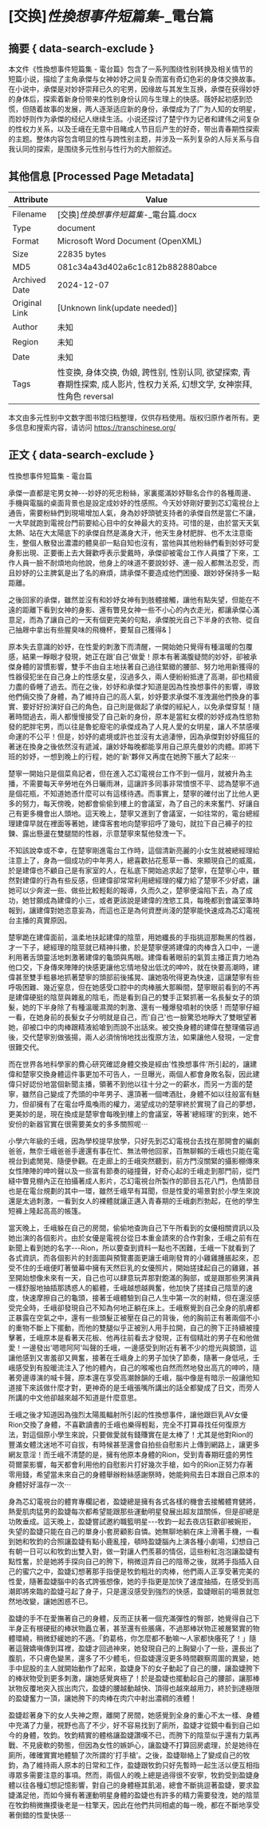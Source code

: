 # [交换]_性換想事件短篇集_-_電台篇



## 摘要  { data-search-exclude }

<!-- tcd_abstract -->
本文件《性換想事件短篇集 - 電台篇》包含了一系列围绕性别转换及相关情节的短篇小说，描绘了主角承傑与女神妙妤之间复杂而富有奇幻色彩的身体交换故事。在小说中，承傑是对妙妤崇拜已久的宅男，因缘故与其发生互换，承傑在获得妙妤的身体后，探索着新身份带来的性别身份认同与生理上的快感。薇妤起初感到恐慌，但随着故事的发展，两人逐渐适应新的身份，承傑成为了广为人知的女明星，而妙妤则作为承傑的经纪人继续生活。小说还探讨了楚宁作为记者和建伟之间复杂的性权力关系，以及壬峨在无意中目睹成人节目后产生的好奇，带出青春期性探索的主题。整体内容包含明显的性与跨性别主题，并涉及一系列复杂的人际关系与自我认同的探索，是围绕多元性别与性行为的大胆叙述。

<!-- tcd_abstract_end -->

## 其他信息 [Processed Page Metadata]

| Attribute       | Value                                  |
|-----------------|----------------------------------------|
| Filename        | [交换]_性換想事件短篇集_-_電台篇.docx                             |
| Type            | document                                 |
| Format          | Microsoft Word Document (OpenXML)                               |
| Size            | 22835 bytes                           |
| MD5             | 081c34a43d402a6c1c812b882880abce                                  |
| Archived Date   | 2024-12-07                             |
| Original Link   | [Unknown link(update needed)]                         |
| Author          | 未知                               |
| Region          | 未知                               |
| Date            | 未知                                 |
| Tags            | 性变换, 身体交换, 伪娘, 跨性别, 性别认同, 欲望探索, 青春期性探索, 成人影片, 性权力关系, 幻想文学, 女神崇拜, 性角色 reversal                                 |

本文由多元性别中文数字图书馆归档整理，仅供存档使用。版权归原作者所有。更多信息和搜索内容，请访问 <https://transchinese.org/>


## 正文 { data-search-exclude }

<!-- tcd_main_text -->
性換想事件短篇集 - 電台篇

承傑一直都是宅男女神---妙妤的死忠粉絲，家裏擺滿妙妤聯名合作的各種周邊、手機與電腦的桌面背景也是設定成妙妤的性感照。今天妙妤剛好要到芯幻電視台上通告，需要粉絲們到現場增加人氣，身為妙妤頭號支持者的承傑自然是當仁不讓，一大早就跑到電視台門前要給心目中的女神最大的支持。可惜的是，由於當天天氣太熱、站在大太陽底下的承傑自然是滿身大汗，他天生身材肥胖、也不太注意衛生，整個人散發出濃濃的體臭卻一點自知也沒有，當他與其他粉絲們看到妙妤可愛身影出現、正要衝上去大聲歡呼表示愛戴時，承傑卻被電台工作人員擋了下來，工作人員一臉不耐煩地向他說，他身上的味道不要說妙妤、連一般人都無法忍受，而且妙妤的公主脾氣是出了名的麻煩，請承傑不要造成他們困擾、跟妙妤保持多一點距離。

之後回家的承傑，雖然並沒有和妙妤女神有到肢體接觸，讓他有點失望，但能在不遠的距離下看到女神的身影、還有瞥見女神一些不小心的內衣走光，都讓承傑心滿意足，而為了讓自己的一天有個更完美的句點，承傑脫光自己下半身的衣物、從自己抽屜中拿出有些腥臭味的飛機杯，要幫自己獲得& ]

原本失去意識的妙妤，在性愛的刺激下而清醒，一開始她只覺得有種溫暖的包覆感，結果一睜眼才發現，她正在跟'自己'做愛！原本有著滿腹疑問的妙妤，卻被承傑身體的習慣影響，雙手不由自主地扶著自己過往緊緻的腰部、努力地用新獲得的性器侵犯坐在自己身上的性感女星，沒過多久，兩人便紛紛抵達了高潮，卻也精疲力盡的昏睡了過去。而在之後，妙妤和承傑才知道是因為性換想事件的影響，導致他們倆交換了身體，為了維持自己的高人氣，妙妤要求承傑不准洩漏他們換身的事實、要好好扮演好自己的角色，自己則是做起了承傑的經紀人，以免承傑穿幫！隨著時間過去，兩人都慢慢接受了自己新的身份，原本是當紅女模的妙妤成為性慾勃發的肥胖宅男，而以往是魯蛇廢宅的承傑成為了人見人愛的女明星，讓人不禁感嘆命運的不公平！但是，妙妤的處境或許也並沒有太過淒慘，因為承傑對妙妤瘋狂的著迷在換身之後依然沒有遞減，讓妙妤每晚都能享用自己原先曼妙的肉體。即將下班的妙妤，一想到晚上的行程，她的'新'夥伴又再度在她胯下脹大了起來⋯

楚寧一開始只是個菜鳥記者，但在進入芯幻電視台工作不到一個月，就被升為主播，不需要每天辛勞地在外日曬雨淋，這讓許多同事非常憤恨不平、認為楚寧不過是個花瓶，不知道她憑什麼可以有這樣待遇。而事實上，楚寧的確付出了比他人更多的努力，每天傍晚，她都會偷偷到樓上的會議室，為了自己的未來奮鬥、好讓自己有更多機會出人頭地。這天晚上，楚寧又進到了會議室，一如往常的，電台總經理建偉早就在裡面等著她，建偉客套地向楚寧招呼了幾句，就拉下自己褲子的拉鍊、露出懸盪在雙腿間的性器，示意楚寧來幫他發洩一下。

不知該說幸或不幸，在楚寧剛進電台工作時，這個清新亮麗的小女生就被總經理給注意上了，身為一個成功的中年男人，總喜歡拈花惹草一番、來顯現自己的威風，於是建偉也不顧自己是有家室的人，在私底下開始追求起了楚寧，在楚寧心中，雖然對建偉的行為有些反感，但建偉卻常常利用總經理的權力給了楚寧不少好處，讓她可以少奔波一些、做些比較輕鬆的報導，久而久之，楚寧便淪陷下去，為了成功，她甘願成為建偉的小三，或者更該說是建偉的洩慾工具，每晚都到會議室準時報到，讓建偉對她恣意妄為，而這也正是為何資歷尚淺的楚寧能快速成為芯幻電視台主播的真實原因。

楚寧跪在建偉面前，溫柔地扶起建偉的陰莖，用她纖長的手指挑逗那黝黑的性器，才一下子，總經理的陰莖就已精神抖擻，於是楚寧便將建偉的肉棒含入口中，一邊利用著舌頭靈活地刺激著建偉的龜頭與馬眼。建偉看著眼前的氣質主播正賣力地為他口交，下身傳來陣陣的快感更讓他忘情地發出低沈的呻吟，就在快要高潮時，建偉甚至雙手粗暴地抓著楚寧的頭部前後搖晃、讓她吸吮得更為快速，這讓楚寧有些呼吸困難、幾近窒息，但在她感受口腔中的肉棒脹大那瞬間，楚寧眼前看到的不再是建偉硬挺的陰莖與雜亂的陰毛，而是看到自己的雙手正緊抓著一名長髮女子的頭髮，她的下半身除了有種溫暖濕潤的刺激、還有一種爆發噴射的快感！而楚寧仔細一看，在她身前的長髮女子分明就是自己，而'自己'也一臉驚恐地睜大了雙眼望著她，卻被口中的肉棒跟精液給嗆到而說不出話來。被交換身體的建偉在整理儀容過後，交代楚寧別做張揚，兩人必須悄悄地找出復原方法，如果讓他人發現，一定會很難交代。

而在世界各地科學家的費心研究確認身體交換是經由'性換想事件'所引起的，讓建偉和楚寧交換身體這件事更加不可告人，一旦曝光，兩個人都會身敗名裂，因此建偉只好認份地當個新聞主播，領著不到他以往十分之一的薪水，而另一方面的楚寧，雖然自己變成了禿頭的中年男子、還頂著一個啤酒肚，身體不如以往般富有魅力，但卻擁有了在電台呼風喚雨的權力，渴望成功的楚寧終於實現了自己的夢想，更美妙的是，現在換成是楚寧會每晚到樓上的會議室，等著'總經理'的到來，她不安份的新器官實在很需要美女的多多關照呢⋯

小學六年級的壬峨，因為學校提早放學，只好先到芯幻電視台去找在那開會的編劇爸爸，無奈壬峨爸爸手邊還有事在忙、無法帶他回家，百無聊賴的壬峨也只能在電視台到處閒晃、隨便參觀。在走廊上的壬峨突然聽到，前方門沒關緊的攝影棚傳來女性陣陣的呻吟聲以及一些富有節奏的碰撞聲，好奇心起的壬峨走到那門前，從門縫中瞥見棚內正在拍攝著成人影片，芯幻電視台所製作的節目五花八門，色情節目也是在電台規劃的其中一環，雖然壬峨早有耳聞，但是性愛的場景對於小學生來說還是太過刺激，一看到女人的裸體就讓正邁入青春期的壬峨劇烈勃起，在他的學生短褲上隆起高高的帳篷。

當天晚上，壬峨躲在自己的房間，偷偷地查詢自己下午所看到的女優相關資訊以及她出演的各個影片。由於女優是電視台從日本重金請來的合作對象，壬峨之前有在新聞上看到她的名字---Rion，所以要查到資料一點也不困難，壬峨一下就看到了各式資訊，而各個影片的封面圖與預覽畫面更讓壬峨剛發育的小雞雞腫脹起來，忍受不住的壬峨便盯著螢幕中擁有天然巨乳的女優照片，開始搓揉起自己的雞雞，甚至開始想像未來有一天，自己也可以肆意玩弄那對飽滿的胸部，或是跟那些男演員一樣舒服地抽插那誘惑人的軀體，壬峨越想越興奮，他加快了搓揉自己陰莖的速度，快速摩擦自己的龜頭，接著壬峨體驗到自己人生中第一次的射精，但在還沒感受完全時，壬峨卻發現自己不知為何地正躺在床上。壬峨察覺到自己全身的肌膚都正暴露在空氣之中，還有一些頭髮正被壓在自己的背後，他的胸前正有著兩個不小的重物不斷上下擺動，而他的雙腿似乎正被別人用手拉開，自己的胯下正持續被撞擊著，壬峨原本是看著天花板、他再往前看去才發現，正有個精壯的男子在和他做愛！一邊發出'嗯嗯阿阿'叫聲的壬峨，一邊感受到附近有著不少的燈光與鏡頭，這讓他感到又害羞卻又興奮，接著在壬峨身上的男子加快了節奏，隨著一身低吼，壬峨感受到有股暖流注入了他的體內，自己的喉嚨也自然而然地發出高亢的呻吟，隨著旁邊導演的喊卡聲，原本還在享受高潮餘韻的壬峨，腦中像是有暗示一般讓他知道接下來該做什麼才對，更神奇的是壬峨張嘴所講出的話全都變成了日文，而旁人所講的中文他卻越來越不知道是什麼意思。

壬峨之後才知道因為強烈太陽風輻射所引起的性換想事件，讓他跟巨乳AV女優Rion交換了身體，不喜歡讀書的壬峨也樂得輕鬆，完全不打算尋找任何復原方法，對這個原小學生來說，只要做愛就有錢賺實在是太棒了！尤其是他對Rion的豐滿女體沈迷地不可自拔，有時候甚至還會自拍些自慰影片上傳到網路上，讓更多網友意淫！而壬峨不清楚的是，擁有他原本身體的Rion，受到青春期旺盛的男性荷爾蒙影響，每天都會利用他的自慰影片打好幾次手槍，如今的Rion正努力存著零用錢，希望當未來自己的身體舉辦粉絲感謝祭時，她能夠飛去日本跟自己原本的身體好好溫存一次⋯

身為芯幻電視台的體育專欄記者，盈婕總是擁有各式各樣的機會去接觸體育健將，熱愛肌肉猛男的盈婕每次都希望能跟那些運動明星發展出超友誼關係，但是卻總是功敗垂成。這天晚上，盈婕嘗試邀約職籃明星---牧鈞一起去夜店狂歡卻被婉拒，失望的盈婕只能在自己的單身小套房顧影自憐。她無聊地躺在床上滑著手機，一看到她和牧鈞的合照讓盈婕有點小鹿亂撞，頓時盈婕腦內上演各種小劇場，幻想自己有朝一日可以和牧鈞出雙入對，做一對讓人們羨慕的情侶，這些粉紅泡泡讓盈婕有點性奮，於是她將手探向自己的胯下，稍微逗弄自己的陰蒂之後，就將手指插入自己的蜜穴之中，盈婕幻想著那手指便是牧鈞粗壯的肉棒，他們兩人正享受著完美的性愛，隨著盈婕腦中的各式誇張想像，她的手指更是加快了速度抽插，在感受到高潮即將來臨的盈婕弓起了身子，只是還沒感受到強烈的快感，盈婕眼前的場景就忽然地改變，讓她困惑不已。

盈婕的手不在愛撫著自己的身體，反而正扶著一個充滿彈性的臀部，她覺得自己下半身正有根硬挺的棒狀物矗立著，甚至還有些脹痛，不過那棒狀物正被層緊實的物體環繞，稍微舒緩她的不適。「鈞葛格，你怎麼都不動嘛～人家都快癢死了！」隨著這聲嬌嗔傳到耳裡，盈婕才回過神來，她發現自己的上胸變小了一些，還長出了腹肌，不只膚色變黑，還多了不少體毛，但盈婕還沒更多時間觀察周圍的異變，她手中屁股的主人就開始動作了起來，盈婕身下的女子動起了自己的腰，讓盈婕胯下的棒狀物受到更多刺激，讓她感覺爽極了！於是盈婕也擺動起自己的腰部，讓那棒狀物反覆地突入拔出肉穴，盈婕的腰越動越快、頂得也越來越用力，終於到達極限的盈婕奮力一頂，讓她胯下的肉棒在肉穴中射出濃稠的液體！

盈婕趁著身下的女人失神之際，離開了房間，她感覺到全身的重心不太一樣、身體中充滿了力量，視野也高了不少，好不容易找到了廁所，盈婕才從鏡中看到自己如今的身體，牧鈞。牧鈞精實的體格讓盈婕讚嘆不已，而胯下的陰莖似乎還有力氣再戰、不見疲軟的勢態，但因為女性的嫉妒心，讓盈婕不打算回房處理，於是她待在廁所，確確實實地體驗了次所謂的'打手槍'。之後，盈婕聯絡上了變成自己的牧鈞，為了維持兩人原本的日常和工作，盈婕跟牧鈞只好先暫時一起生活以便互相指導眾多需要注意的事項。然而，兩個人的晚上總是過得很不安寧，牧鈞受到盈婕身體以往各種幻想記憶影響，對自己的身體極其飢渴，總會不斷挑逗著盈婕，要求盈婕滿足他，而如今擁有著運動明星身體的盈婕也有許多的精力需要發洩，她的陰莖在牧鈞稍微撫摸後老是一柱擎天，因此在他們共同相處的每一晚，都在不斷地享受著倒錯的性愛快感⋯
<!-- tcd_main_text_end -->

